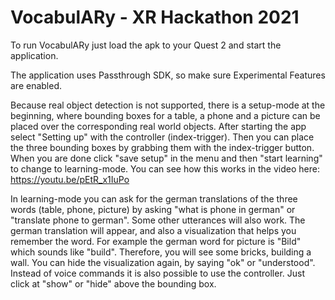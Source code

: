# VocabulARy - XR Hackathon 2021

To run VocabulARy just load the apk to your Quest 2 and start the application.

The application uses Passthrough SDK, so make sure Experimental Features are enabled.

Because real object detection is not supported, there is a setup-mode at the beginning, where bounding boxes for a table, a phone and a picture can be placed over the corresponding real world objects. 
After starting the app select "Setting up" with the controller (index-trigger).
Then you can place the three bounding boxes by grabbing them with the index-trigger button. 
When you are done click "save setup" in the menu and then "start learning" to change to learning-mode.
You can see how this works in the video here: https://youtu.be/pEtR_x1IuPo 

In learning-mode you can ask for the german translations of the three words (table, phone, picture) by asking "what is phone in german" or "translate phone to german". Some other utterances will also work.
The german translation will appear, and also a visualization that helps you remember the word. For example the german word for picture is "Bild" which sounds like "build". Therefore, you will see some bricks, building a wall.
You can hide the visualization again, by saying "ok" or "understood".
Instead of voice commands it is also possible to use the controller. Just click at "show" or "hide" above the bounding box.
